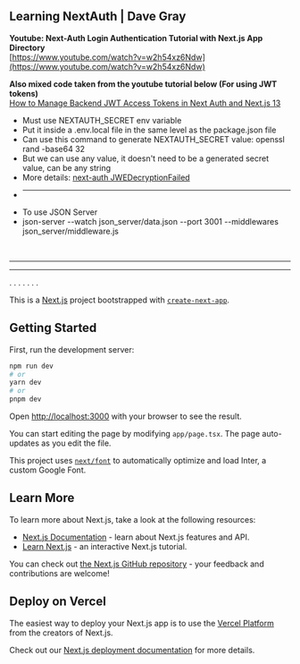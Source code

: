 ## Learning NextAuth | Dave Gray 
__Youtube: Next-Auth Login Authentication Tutorial with Next.js App Directory__  
[https://www.youtube.com/watch?v=w2h54xz6Ndw](https://www.youtube.com/watch?v=w2h54xz6Ndw)

__Also mixed code taken from the youtube tutorial below (For using JWT tokens)__  
[How to Manage Backend JWT Access Tokens in Next Auth and Next.js 13](https://www.youtube.com/watch?v=fYObrr3jf0w&ab_channel=SakuraDev)

* Must use NEXTAUTH_SECRET env variable
* Put it inside a .env.local file in the same level as the package.json file
* Can use this command to generate NEXTAUTH_SECRET value: openssl rand -base64 32
* But we can use any value, it doesn't need to be a generated secret value, can be any string
* More details: [next-auth JWEDecryptionFailed](https://stackoverflow.com/a/76549310/4558910)
* ----
* To use JSON Server
* json-server --watch json_server/data.json --port 3001 --middlewares json_server/middleware.js
<br />
<hr />
<hr />
.  
.  
.  
.  
.  
.  
.  

This is a [Next.js](https://nextjs.org/) project bootstrapped with [`create-next-app`](https://github.com/vercel/next.js/tree/canary/packages/create-next-app).

## Getting Started

First, run the development server:

```bash
npm run dev
# or
yarn dev
# or
pnpm dev
```

Open [http://localhost:3000](http://localhost:3000) with your browser to see the result.

You can start editing the page by modifying `app/page.tsx`. The page auto-updates as you edit the file.

This project uses [`next/font`](https://nextjs.org/docs/basic-features/font-optimization) to automatically optimize and load Inter, a custom Google Font.

## Learn More

To learn more about Next.js, take a look at the following resources:

- [Next.js Documentation](https://nextjs.org/docs) - learn about Next.js features and API.
- [Learn Next.js](https://nextjs.org/learn) - an interactive Next.js tutorial.

You can check out [the Next.js GitHub repository](https://github.com/vercel/next.js/) - your feedback and contributions are welcome!

## Deploy on Vercel

The easiest way to deploy your Next.js app is to use the [Vercel Platform](https://vercel.com/new?utm_medium=default-template&filter=next.js&utm_source=create-next-app&utm_campaign=create-next-app-readme) from the creators of Next.js.

Check out our [Next.js deployment documentation](https://nextjs.org/docs/deployment) for more details.
